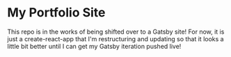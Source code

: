 # My Portfolio Site

This repo is in the works of being shifted over to a Gatsby site! For now, it is just a create-react-app that I'm restructuring and updating so that it looks a little bit better until I can get my Gatsby iteration pushed live!
